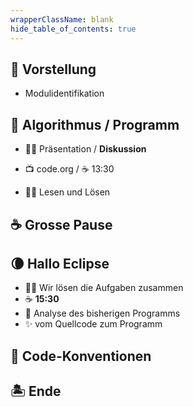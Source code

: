 ```yaml
---
wrapperClassName: blank
hide_table_of_contents: true
---
```


<Timeline title="Woche 1">
<Event time="12:45">

## 👋 Vorstellung

- Modulidentifikation

</Event>
<Event time="13:00">

## :butterfly: Algorithmus / Programm

- :man_teacher: Präsentation / **Diskussion**
- :tv: code.org / :coffee: 13:30

- :man_student: Lesen und Lösen

</Event>
<Event time="14:20">

## :coffee: Grosse Pause

</Event>
<Event time="14:40">

## :waning_crescent_moon: Hallo Eclipse

- :man_teacher: Wir lösen die Aufgaben zusammen
- :coffee: **15:30**
- 🧐 Analyse des bisherigen Programms
- :sparkles: vom Quellcode zum Programm

</Event>
<Event time="15:50">

## :triangular_ruler: Code-Konventionen

</Event>
<Event time="16:15">

## 🏝️ Ende

</Event>
</Timeline>
